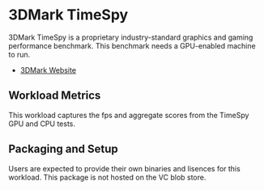 ﻿# 3DMark TimeSpy
3DMark TimeSpy is a proprietary industry-standard graphics and gaming performance benchmark. This benchmark needs a GPU-enabled machine to run.


* [3DMark Website](https://www.3dmark.com/)

## Workload Metrics
This workload captures the fps and aggregate scores from the TimeSpy GPU and CPU tests.
## Packaging and Setup
Users are expected to provide their own binaries and lisences for this workload. This package is not hosted on the VC blob store.


